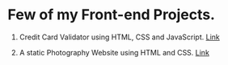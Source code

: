 # Few of my Front-end Projects.

1. Credit Card Validator using HTML, CSS and JavaScript. <a href="https://pratham-shah.me/CreditCardValidator" target="_blank">Link</a>

2. A static Photography Website using HTML and CSS. <a href="https://pratham-shah.me/PhotographyWebsite/" target="_blank">Link</a>
